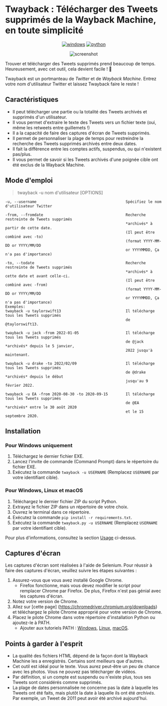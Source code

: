# Twayback : Télécharger des Tweets supprimés de la Wayback Machine, en toute simplicité
<div align="center">
  

[![windows](https://img.shields.io/badge/Télécharger-le%20fichier%20EXE-blue?style=for-the-badge&logo=Microsoft)](https://github.com/Mennaruuk/twayback/releases/download/02%2F18%2F2022/twayback.exe)
[![python](https://img.shields.io/badge/Télécharger-Script%20Python-red?style=for-the-badge&logo=python)](https://github.com/Mennaruuk/twayback/releases/download/02%2F18%2F2022/twayback.zip)
  
  
![screenshot](https://i.imgur.com/5YP0U4l.jpg)

</div>

Trouver et télécharger des Tweets supprimés prend beaucoup de temps. Heureusement, avec cet outil, cela devient facile ! 🎂

Twayback est un portmanteau de *Twitter* et de *Wayback Machine*. Entrez votre nom d'utilisateur Twitter et laissez Twayback faire le reste !

## Caractéristiques
 - Il peut télécharger une partie ou la totalité des Tweets archivés et supprimés d'un utilisateur.
 - Il vous permet d'extraire le texte des Tweets vers un fichier texte (oui, même les retweets entre guillemets !)
 - Il a la capacité de faire des captures d'écran de Tweets supprimés.
 - Il permet de personnaliser la plage de temps pour restreindre la recherche des Tweets supprimés archivés entre deux dates.
 - Il fait la différence entre les comptes actifs, suspendus, ou qui n'existent pas/plus.
 - Il vous permet de savoir si les Tweets archivés d'une poignée cible ont été exclus de la Wayback Machine.

## Mode d'emploi
>    twayback -u nom d'utilisateur [OPTIONS]
    
    -u, --username                                        Spécifiez le nom d'utilisateur Twitter
    
    -from, --fromdate                                     Recherche restreinte de Tweets supprimés
                                                          *archivés* à partir de cette date.
                                                          (Il peut être combiné avec -to)
                                                          (format YYYY-MM-DD or YYYY/MM/DD
                                                          or YYYYMMDD, Ça n'a pas d'importance)
                                            
    -to, --todate                                         Recherche restreinte de Tweets supprimés
                                                          *archivés* à cette date et avant celle-ci.
                                                          (Il peut être combiné avec -from)
                                                          (format YYYY-MM-DD or YYYY/MM/DD
                                                          or YYYYMMDD, Ça n'a pas d'importance)
    Exemples:
    twayback -u taylorswift13                             Il télécharge tous les Tweets supprimés
                                                          de @taylorswift13.
    
    twayback -u jack -from 2022-01-05                     Il télécharge tous les Tweets supprimés
                                                          de @jack *archivés* depuis le 5 janvier,
                                                          2022 jusqu'à maintenant.
    
    twayback -u drake -to 2022/02/09                      Il télécharge tous les Tweets supprimés
                                                          de @drake *archivés* depuis le début
                                                          jusqu'au 9 février 2022.
    
    twayback -u EA -from 2020-08-30 -to 2020-09-15        Il télécharge tous les Tweets supprimés
                                                          de @EA *archivés* entre le 30 août 2020
                                                          et le 15 septembre 2020.

## Installation
### Pour Windows uniquement
 1. Téléchargez le dernier fichier EXE.
 2. Lancez l'invite de commande (Command Prompt) dans le répertoire du fichier EXE.
 3. Exécutez la commande `twayback -u USERNAME` (Remplacez `USERNAME` par votre identifiant cible).

### Pour Windows, Linux et macOS
 1. Téléchargez le dernier fichier ZIP du script Python.
 2. Extrayez le fichier ZIP dans un répertoire de votre choix.
 3. Ouvrez le terminal dans ce répertoire.
 4. Exécutez la commande `pip install -r requirements.txt`.
 5. Exécutez la commande `twayback.py -u USERNAME` (Remplacez `USERNAME` par votre identifiant cible).


Pour plus d'informations, consultez la section [Usage](#usage) ci-dessus.

## Captures d'écran
Les captures d'écran sont réalisées à l'aide de Selenium. Pour réussir à faire des captures d'écran, veuillez suivre les étapes suivantes :

 1. Assurez-vous que vous avez installé Google Chrome.
    - Firefox fonctionne, mais vous devez modifier le script pour remplacer Chrome par Firefox. De plus, Firefox n'est pas génial avec les captures d'écran.
 2. Notez votre version de Chrome.
 3. Allez sur [cette page] (https://chromedriver.chromium.org/downloads) et téléchargez le pilote Chrome approprié pour votre version de Chrome.
 4. Placez le pilote Chrome dans votre répertoire d'installation Python ou ajoutez-le à PATH.
    - Ajouter aux tutoriels PATH : [Windows](https://www.architectryan.com/2018/03/17/add-to-the-path-on-windows-10/), [Linux](https://itsfoss.com/add-directory-to-path-linux/), [macOS](https://www.architectryan.com/2012/10/02/add-to-the-path-on-mac-os-x-mountain-lion/).



## Points à garder à l'esprit
 - La qualité des fichiers HTML dépend de la façon dont la Wayback Machine les a enregistrés. Certains sont meilleurs que d'autres.
 - Cet outil est idéal pour le texte. Vous aurez peut-être un peu de chance avec les photos. Vous ne pouvez pas télécharger de vidéos.
 - Par définition, si un compte est suspendu ou n'existe plus, tous ses Tweets sont considérés comme supprimés.
 - La plage de dates personnalisée ne concerne pas la date à laquelle les Tweets ont été faits, mais plutôt la date à laquelle ils ont été _archivés_. Par exemple, un Tweet de 2011 peut avoir été archivé aujourd'hui.
